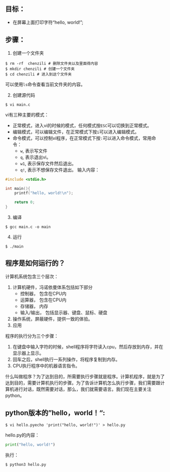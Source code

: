 ## 目标：

* 在屏幕上面打印字符“hello, world!”;

## 步骤：
1. 创建一个文件夹
```
$ rm -rf  chenzili # 删除文件夹以及里面得内容
$ mkdir chenzili # 创建一个文件夹
$ cd chenzili # 进入到这个文件夹
```
可以使用`ls`命令查看当前文件夹的内容。

2. 创建源代码
```
$ vi main.c
``` 
vi有三种主要的模式：
* 正常模式，进入vi的时候的模式，任何模式按`ESC`可以切换到正常模式。
* 编辑模式，可以编辑文件，在正常模式下按`i`可以进入编辑模式。
* 命令模式，可以控制vi程序，在正常模式下按`:`可以进入命令模式，常用命令：
    * `w`, 表示写文件
    * `q`, 表示退出vi。
    * `w1`, 表示保存文件然后退出。
    * `q!`, 表示不想保存文件退出。
输入内容：
```c
#include <stdio.h>

int main(){
    printf("hello, world!\n");

    return 0;
}
```
3. 编译
```
$ gcc main.c -o main
```
4. 运行
```
$ ./main
```

## 程序是如何运行的？

计算机系统包含三个层次：
1. 计算机硬件，冯诺依曼体系包括如下部分
    * 控制器， 包含在CPU内
    * 运算器， 包含在CPU内
    * 存储器， 内存
    * 输入/输出， 包括显示器、键盘、鼠标、硬盘
2. 操作系统，屏蔽硬件，提供一致的体验。
3. 应用

程序的执行分为三个步骤：
1. 在键盘中输入字符的时候，shell程序将字符读入cpu，然后存放到内存，并在显示器上显示。
2. 回车之后，shell执行一系列操作，将程序复制到内存。
3. CPU执行程序中的机器语言指令。

什么叫做程序？为了达到目的，所需要执行步骤就是程序。计算机程序，就是为了达到目的，需要计算机执行的步骤。为了告诉计算机怎么执行步骤，我们需要跟计算机进行对话，既然需要对话，那么，我们就需要语言。我们现在主要关注python。

## python版本的”hello，world！“:
```
$ vi hello.pyecho 'print("hello, world!")' > hello.py
```
hello.py的内容：
```py
print("hello, world!")
```
执行：
```
$ python3 hello.py
```
